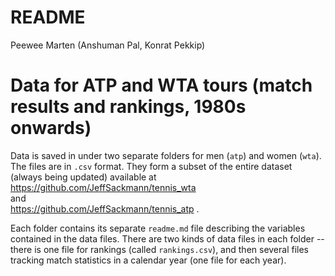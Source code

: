 README
================
Peewee Marten (Anshuman Pal, Konrat Pekkip)

# Data for ATP and WTA tours (match results and rankings, 1980s onwards)

Data is saved in under two separate folders for men (`atp`) and women (`wta`). The files are in `.csv` format. They form a subset of the entire dataset (always being updated) available at  
https://github.com/JeffSackmann/tennis_wta  
and  
https://github.com/JeffSackmann/tennis_atp .

Each folder contains its separate `readme.md` file describing the variables contained in the data files. 
There are two kinds of data files in each folder -- there is one file for rankings (called `rankings.csv`), 
and then several files tracking match statistics in a calendar year (one file for each year).
